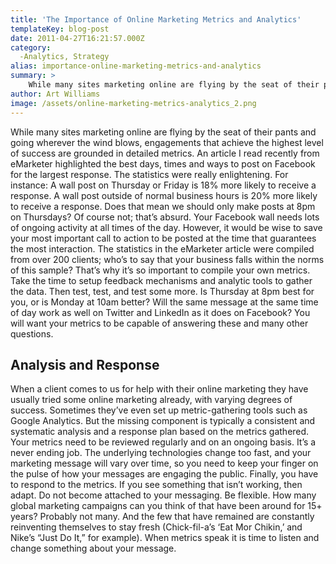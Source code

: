 ```yaml
---
title: 'The Importance of Online Marketing Metrics and Analytics'
templateKey: blog-post
date: 2011-04-27T16:21:57.000Z
category: 
  -Analytics, Strategy
alias: importance-online-marketing-metrics-and-analytics
summary: > 
  	While many sites marketing online are flying by the seat of their pants and going wherever the wind blows, engagements that achieve the highest level of success are grounded in detailed metrics.
author: Art Williams
image: /assets/online-marketing-metrics-analytics_2.png
---
```


While many sites marketing online are flying by the seat of their pants and going wherever the wind blows, engagements that achieve the highest level of success are grounded in detailed metrics. An article I read recently from eMarketer highlighted the best days, times and ways to post on Facebook for the largest response. The statistics were really enlightening. For instance: A wall post on Thursday or Friday is 18% more likely to receive a response. A wall post outside of normal business hours is 20% more likely to receive a response. Does that mean we should only make posts at 8pm on Thursdays? Of course not; that’s absurd. Your Facebook wall needs lots of ongoing activity at all times of the day. However, it would be wise to save your most important call to action to be posted at the time that guarantees the most interaction. The statistics in the eMarketer article were compiled from over 200 clients; who’s to say that your business falls within the norms of this sample? That’s why it’s so important to compile your own metrics. Take the time to setup feedback mechanisms and analytic tools to gather the data. Then test, test, and test some more. Is Thursday at 8pm best for you, or is Monday at 10am better? Will the same message at the same time of day work as well on Twitter and LinkedIn as it does on Facebook? You will want your metrics to be capable of answering these and many other questions.

Analysis and Response
---------------------

When a client comes to us for help with their online marketing they have usually tried some online marketing already, with varying degrees of success. Sometimes they’ve even set up metric-gathering tools such as Google Analytics. But the missing component is typically a consistent and systematic analysis and a response plan based on the metrics gathered. Your metrics need to be reviewed regularly and on an ongoing basis. It’s a never ending job. The underlying technologies change too fast, and your marketing message will vary over time, so you need to keep your finger on the pulse of how your messages are engaging the public. Finally, you have to respond to the metrics. If you see something that isn’t working, then adapt. Do not become attached to your messaging. Be flexible. How many global marketing campaigns can you think of that have been around for 15+ years? Probably not many. And the few that have remained are constantly reinventing themselves to stay fresh (Chick-fil-a’s ‘Eat Mor Chikin,’ and Nike’s “Just Do It,” for example). When metrics speak it is time to listen and change something about your message.